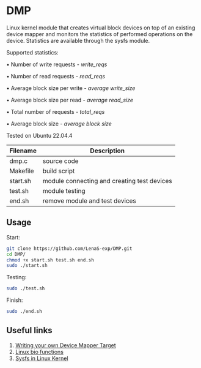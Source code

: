 # DMP
Linux kernel module that creates virtual block devices on top of an existing device mapper and monitors the statistics of performed operations on the device. Statistics are available through the sysfs module.

Supported statistics:

• Number of write requests - *write_reqs*

• Number of read requests - *read_reqs*

• Average block size per write - *average write_size*

• Average block size per read - *average read_size*

• Total number of requests - *total_reqs*

• Average block size - *average block size*

Tested on Ubuntu 22.04.4

| Filename                        | Description                                                                                                                                                             |
|--------------------------------------------------------------------------------------|-------------------------------------------------------------------------------------------------------------------------------------------------------------------------|
| dmp.c           | source code                                                                                                        
| Makefile        | build script                    
| start.sh        | module connecting and creating test devices
| test.sh         | module testing  
| end.sh          | remove module and test devices

## Usage
Start:
```bash 
git clone https://github.com/LenaS-exp/DMP.git
cd DMP/
chmod +x start.sh test.sh end.sh
sudo ./start.sh
```
Testing:
```bash
sudo ./test.sh
```
Finish:
```bash
sudo ./end.sh
```
## Useful links
1. [Writing your own Device Mapper Target](https://medium.com/@gauravmmh1/writing-your-own-device-mapper-target-539689d19a89)
2. [Linux bio functions](https://github.com/torvalds/linux/blob/master/include/linux/bio.h)
3. [Sysfs in Linux Kernel](https://embetronicx.com/tutorials/linux/device-drivers/sysfs-in-linux-kernel/)
